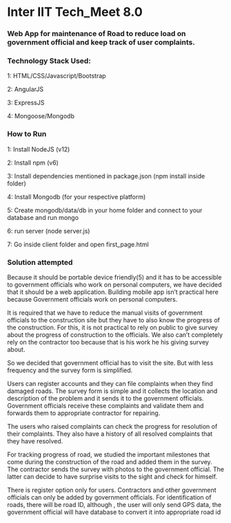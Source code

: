 # Inter IIT Tech_Meet 8.0
### Web App for maintenance of Road to reduce load on government official and keep track of user complaints.


### Technology Stack Used:

1: HTML/CSS/Javascript/Bootstrap

2: AngularJS

3: ExpressJS

4: Mongoose/Mongodb

### How to Run

1: Install NodeJS (v12)

2: Install npm (v6)

3: Install dependencies mentioned in package.json (npm install inside folder)

4: Install Mongodb (for your respective platform)

5: Create mongodb/data/db in your home folder and connect to your database and run mongo

6: run server (node server.js)

7: Go inside client folder and open first_page.html


### Solution attempted

Because it should be portable device friendly(5) and it has to be accessible to government officials who work on personal computers, we have decided that it should be a web application. Building mobile app isn’t practical here because Government officials work on personal computers.

It is required that we have to reduce the manual visits of government officials to the construction site but they have to also know the progress of the construction. For this, it is not practical to rely on public to give survey about the progress of construction to the officials. We also can’t completely rely on the contractor too because that is his work he his giving survey about.

So we decided that government official has to visit the site. But with less frequency and the survey form is simplified.

Users can register accounts and they can file complaints when they find damaged roads. The survey form is simple and it collects the location and description of the problem and it sends it to the government officials. Government officials receive these complaints and validate them and forwards them to appropriate contractor for repairing.

The users who raised complaints can check the progress for resolution of their complaints. They also have a history of all resolved complaints that they have resolved.

For tracking progress of road, we studied the important milestones that come during the construction of the road and added them in the survey. The contractor sends the survey with photos to the government official. The latter can decide to have surprise visits to the sight and check for himself. 

There is register option only for users. Contractors and other government officials can only be added by government officials.
For identification of roads, there will be road ID, although , the user will only send GPS data, the government official will have database to convert it into appropriate road id




